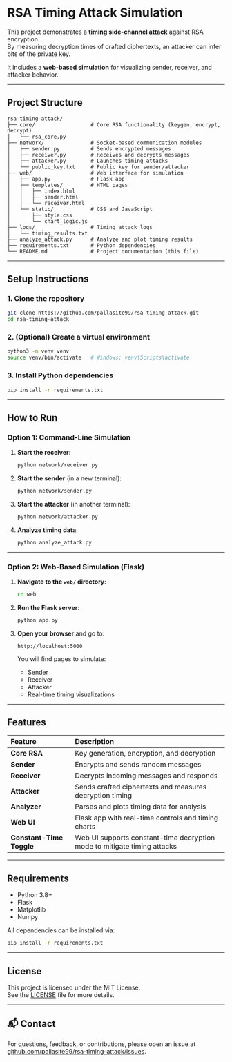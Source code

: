 # RSA Timing Attack Simulation

This project demonstrates a **timing side-channel attack** against RSA encryption.  
By measuring decryption times of crafted ciphertexts, an attacker can infer bits of the private key.

It includes a **web-based simulation** for visualizing sender, receiver, and attacker behavior.

---

## Project Structure

```
rsa-timing-attack/
├── core/                  # Core RSA functionality (keygen, encrypt, decrypt)
│   └── rsa_core.py
├── network/               # Socket-based communication modules
│   ├── sender.py          # Sends encrypted messages
│   ├── receiver.py        # Receives and decrypts messages
│   ├── attacker.py        # Launches timing attacks
│   └── public_key.txt     # Public key for sender/attacker
├── web/                   # Web interface for simulation
│   ├── app.py             # Flask app
│   ├── templates/         # HTML pages
│   │   ├── index.html
│   │   ├── sender.html
│   │   └── receiver.html
│   └── static/            # CSS and JavaScript
│       ├── style.css
│       └── chart_logic.js
├── logs/                  # Timing attack logs
│   └── timing_results.txt
├── analyze_attack.py      # Analyze and plot timing results
├── requirements.txt       # Python dependencies
└── README.md              # Project documentation (this file)
```

---

## Setup Instructions

### 1. Clone the repository

```bash
git clone https://github.com/pallasite99/rsa-timing-attack.git
cd rsa-timing-attack
```

### 2. (Optional) Create a virtual environment

```bash
python3 -m venv venv
source venv/bin/activate   # Windows: venv\Scripts\activate
```

### 3. Install Python dependencies

```bash
pip install -r requirements.txt
```

---

## How to Run

### Option 1: Command-Line Simulation

1. **Start the receiver**:

    ```bash
    python network/receiver.py
    ```

2. **Start the sender** (in a new terminal):

    ```bash
    python network/sender.py
    ```

3. **Start the attacker** (in another terminal):

    ```bash
    python network/attacker.py
    ```

4. **Analyze timing data**:

    ```bash
    python analyze_attack.py
    ```

---

### Option 2: Web-Based Simulation (Flask)

1. **Navigate to the `web/` directory**:

    ```bash
    cd web
    ```

2. **Run the Flask server**:

    ```bash
    python app.py
    ```

3. **Open your browser** and go to:

    ```
    http://localhost:5000
    ```

    You will find pages to simulate:
    - Sender
    - Receiver
    - Attacker
    - Real-time timing visualizations

---

## Features

| Feature | Description |
|:--------|:------------|
| **Core RSA** | Key generation, encryption, and decryption |
| **Sender** | Encrypts and sends random messages |
| **Receiver** | Decrypts incoming messages and responds |
| **Attacker** | Sends crafted ciphertexts and measures decryption timing |
| **Analyzer** | Parses and plots timing data for analysis |
| **Web UI** | Flask app with real-time controls and timing charts |
| **Constant-Time Toggle** | Web UI supports constant-time decryption mode to mitigate timing attacks |

---

## Requirements

- Python 3.8+
- Flask
- Matplotlib
- Numpy

All dependencies can be installed via:

```bash
pip install -r requirements.txt
```

---

## License

This project is licensed under the MIT License.  
See the [LICENSE](LICENSE) file for more details.

---

## 📬 Contact

For questions, feedback, or contributions, please open an issue at [github.com/pallasite99/rsa-timing-attack/issues](https://github.com/pallasite99/rsa-timing-attack/issues).
